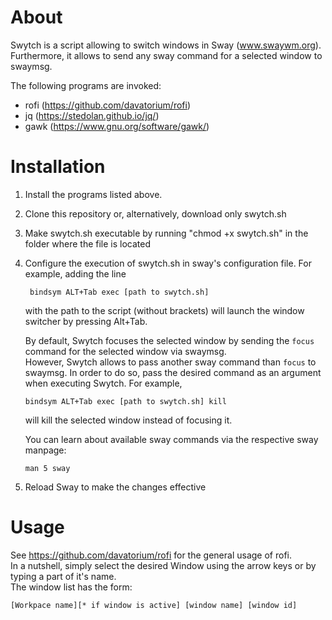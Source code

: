 # About
Swytch is a script allowing to switch windows in Sway (www.swaywm.org).
Furthermore, it allows to send any sway command for a selected window to swaymsg.

The following programs are invoked:
- rofi (https://github.com/davatorium/rofi)
- jq (https://stedolan.github.io/jq/)
- gawk (https://www.gnu.org/software/gawk/)

# Installation
1. Install the programs listed above.
2. Clone this repository or, alternatively, download only swytch.sh
3. Make swytch.sh executable by running "chmod +x swytch.sh" in the folder where the file is located
4. Configure the execution of swytch.sh in sway's configuration file. For example, adding the line
   ```
    bindsym ALT+Tab exec [path to swytch.sh]
   ```
   with the path to the script (without brackets) will launch the window switcher by pressing Alt+Tab.

   By default, Swytch focuses the selected window by sending the `focus` command for the selected window via swaymsg.  
   However, Swytch allows to pass another sway command than `focus` to swaymsg. 
   In order to do so, pass the desired command as an argument when executing Swytch. For example,
   ```
   bindsym ALT+Tab exec [path to swytch.sh] kill
   ```
   will kill the selected window instead of focusing it.

   You can learn about available sway commands via the respective sway manpage:
   ```
   man 5 sway
   ```
5. Reload Sway to make the changes effective

# Usage
See https://github.com/davatorium/rofi for the general usage of rofi.  
In a nutshell, simply select the desired Window using the arrow keys or by typing a part of it's name.  
The window list has the form:  
```
[Workpace name][* if window is active] [window name] [window id]
```
